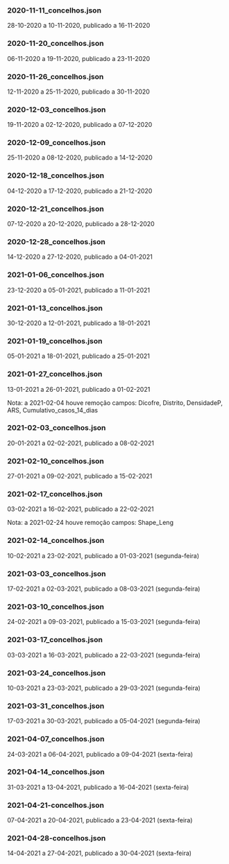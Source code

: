 
### 2020-11-11_concelhos.json
28-10-2020 a 10-11-2020, publicado a 16-11-2020

### 2020-11-20_concelhos.json
06-11-2020 a 19-11-2020, publicado a 23-11-2020

### 2020-11-26_concelhos.json
12-11-2020 a 25-11-2020, publicado a 30-11-2020

### 2020-12-03_concelhos.json
19-11-2020 a 02-12-2020, publicado a 07-12-2020

### 2020-12-09_concelhos.json
25-11-2020 a 08-12-2020, publicado a 14-12-2020

### 2020-12-18_concelhos.json
04-12-2020 a 17-12-2020, publicado a 21-12-2020

### 2020-12-21_concelhos.json
07-12-2020 a 20-12-2020, publicado a 28-12-2020

### 2020-12-28_concelhos.json
14-12-2020 a 27-12-2020, publicado a 04-01-2021

### 2021-01-06_concelhos.json
23-12-2020 a 05-01-2021, publicado a 11-01-2021

### 2021-01-13_concelhos.json
30-12-2020 a 12-01-2021, publicado a 18-01-2021

### 2021-01-19_concelhos.json
05-01-2021 a 18-01-2021, publicado a 25-01-2021

### 2021-01-27_concelhos.json
13-01-2021 a 26-01-2021, publicado a 01-02-2021

Nota: a 2021-02-04 houve remoção campos:
Dicofre, Distrito, DensidadeP, ARS, Cumulativo_casos_14_dias

### 2021-02-03_concelhos.json
20-01-2021 a 02-02-2021, publicado a 08-02-2021

### 2021-02-10_concelhos.json
27-01-2021 a 09-02-2021, publicado a 15-02-2021

### 2021-02-17_concelhos.json
03-02-2021 a 16-02-2021, publicado a 22-02-2021

Nota: a 2021-02-24 houve remoção campos:
Shape_Leng

### 2021-02-14_concelhos.json
10-02-2021 a 23-02-2021, publicado a 01-03-2021 (segunda-feira)

### 2021-03-03_concelhos.json
17-02-2021 a 02-03-2021, publicado a 08-03-2021 (segunda-feira)

### 2021-03-10_concelhos.json
24-02-2021 a 09-03-2021, publicado a 15-03-2021 (segunda-feira)

### 2021-03-17_concelhos.json
03-03-2021 a 16-03-2021, publicado a 22-03-2021 (segunda-feira)

### 2021-03-24_concelhos.json
10-03-2021 a 23-03-2021, publicado a 29-03-2021 (segunda-feira)

### 2021-03-31_concelhos.json
17-03-2021 a 30-03-2021, publicado a 05-04-2021 (segunda-feira)

### 2021-04-07_concelhos.json
24-03-2021 a 06-04-2021, publicado a 09-04-2021 (sexta-feira)

### 2021-04-14_concelhos.json
31-03-2021 a 13-04-2021, publicado a 16-04-2021 (sexta-feira)

### 2021-04-21-concelhos.json
07-04-2021 a 20-04-2021, publicado a 23-04-2021 (sexta-feira)

### 2021-04-28-concelhos.json
14-04-2021 a 27-04-2021, publicado a 30-04-2021 (sexta-feira)
